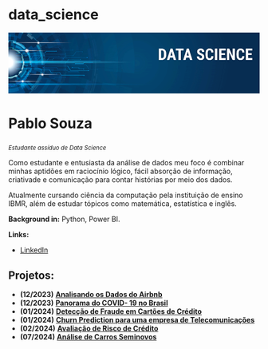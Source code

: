 # data_science
<p align="center">
  <img src="banner.png" >
</p>

# Pablo Souza
<sub>*Estudante assíduo de Data Science*</sub>

Como estudante e entusiasta da análise de dados meu foco é combinar minhas aptidões em raciocínio lógico, fácil absorção de informação, criativade e comunicação para contar histórias por meio dos dados.

Atualmente cursando ciência da computação pela instituição de ensino IBMR, além de estudar tópicos como matemática, estatística e inglês.

**Background in:** Python, Power BI.

**Links:**
* [LinkedIn](https://www.linkedin.com/in/pablopsouza/)

## Projetos:
* **(12/2023)** [**Analisando os Dados do Airbnb**](https://github.com/pablopsz/data_science/blob/main/Analisando_os_Dados_do_Airbnb.ipynb)
* **(12/2023)** [**Panorama do COVID- 19 no Brasil**](https://github.com/pablopsz/data_science/blob/main/Panorama_do_COVID_19_no_Brasil.ipynb)
* **(01/2024)** [**Detecção de Fraude em Cartões de Crédito**](https://github.com/pablopsz/data_science/blob/main/Detecção_de_Fraude_em_Cartões_de_Crédito.ipynb)
* **(01/2024)** [**Churn Prediction para uma empresa de Telecomunicações**](https://github.com/pablopsz/data_science/blob/main/Churn_Prediction_para_uma_empresa_de_Telecomunicações.ipynb)
* **(02/2024)** [**Avaliação de Risco de Crédito**](https://github.com/pablopsz/data_science/blob/main/Avaliação_de_Risco_de_Crédito.ipynb)
* **(07/2024)** [**Análise de Carros Seminovos**](https://github.com/pablopsz/data_science/tree/main/analise_seminovos)

